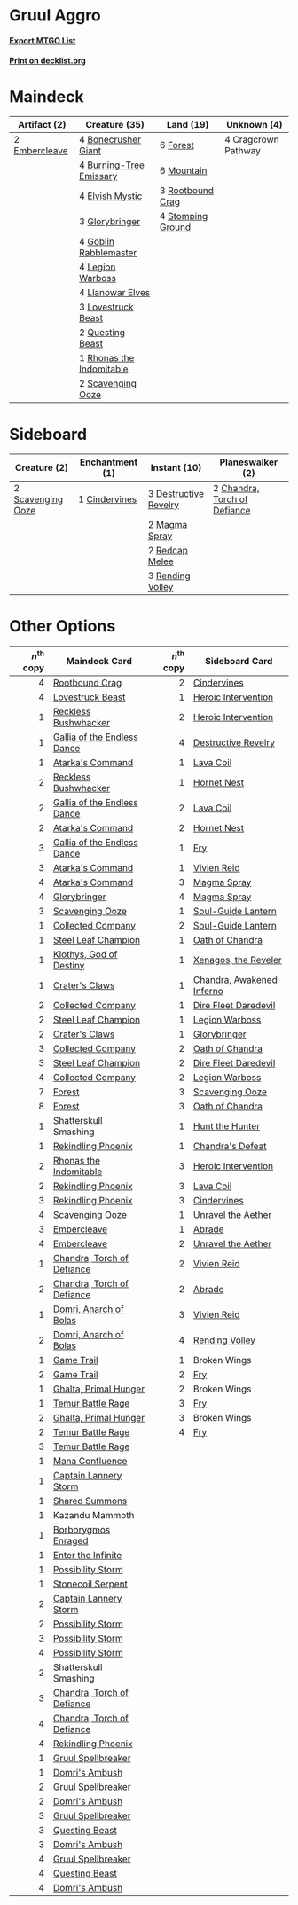 # Gruul Aggro

#### [Export MTGO List](../collection/Gruul%20Aggro/Gruul%20Aggro.txt)
#### [Print on decklist.org](http://decklist.org/?deckmain=4%09Bonecrusher%20Giant%0A4%09Burning-Tree%20Emissary%0A4%09Cragcrown%20Pathway%0A4%09Elvish%20Mystic%0A2%09Embercleave%0A6%09Forest%0A3%09Glorybringer%0A4%09Goblin%20Rabblemaster%0A4%09Legion%20Warboss%0A4%09Llanowar%20Elves%0A3%09Lovestruck%20Beast%0A6%09Mountain%0A2%09Questing%20Beast%0A1%09Rhonas%20the%20Indomitable%0A3%09Rootbound%20Crag%0A2%09Scavenging%20Ooze%0A4%09Stomping%20Ground&deckside=2%09Chandra,%20Torch%20of%20Defiance%0A1%09Cindervines%0A3%09Destructive%20Revelry%0A2%09Magma%20Spray%0A2%09Redcap%20Melee%0A3%09Rending%20Volley%0A2%09Scavenging%20Ooze)
# Maindeck

|                                      Artifact (2)                                      |                                           Creature (35)                                           |                                         Land (19)                                          |    Unknown (4)    |
|----------------------------------------------------------------------------------------|---------------------------------------------------------------------------------------------------|--------------------------------------------------------------------------------------------|-------------------|
|2 [Embercleave](http://gatherer.wizards.com/Pages/Card/Details.aspx?multiverseid=473082)|4 [Bonecrusher Giant](http://gatherer.wizards.com/Pages/Card/Details.aspx?multiverseid=473077)     |6 [Forest](http://gatherer.wizards.com/Pages/Card/Details.aspx?multiverseid=439860)         |4 Cragcrown Pathway|
|                                                                                        |4 [Burning-Tree Emissary](http://gatherer.wizards.com/Pages/Card/Details.aspx?multiverseid=426627) |6 [Mountain](http://gatherer.wizards.com/Pages/Card/Details.aspx?multiverseid=439859)       |                   |
|                                                                                        |4 [Elvish Mystic](http://gatherer.wizards.com/Pages/Card/Details.aspx?multiverseid=389499)         |3 [Rootbound Crag](http://gatherer.wizards.com/Pages/Card/Details.aspx?multiverseid=420934) |                   |
|                                                                                        |3 [Glorybringer](http://gatherer.wizards.com/Pages/Card/Details.aspx?multiverseid=426836)          |4 [Stomping Ground](http://gatherer.wizards.com/Pages/Card/Details.aspx?multiverseid=405110)|                   |
|                                                                                        |4 [Goblin Rabblemaster](http://gatherer.wizards.com/Pages/Card/Details.aspx?multiverseid=438486)   |                                                                                            |                   |
|                                                                                        |4 [Legion Warboss](http://gatherer.wizards.com/Pages/Card/Details.aspx?multiverseid=452859)        |                                                                                            |                   |
|                                                                                        |4 [Llanowar Elves](http://gatherer.wizards.com/Pages/Card/Details.aspx?multiverseid=129626)        |                                                                                            |                   |
|                                                                                        |3 [Lovestruck Beast](http://gatherer.wizards.com/Pages/Card/Details.aspx?multiverseid=473127)      |                                                                                            |                   |
|                                                                                        |2 [Questing Beast](http://gatherer.wizards.com/Pages/Card/Details.aspx?multiverseid=473133)        |                                                                                            |                   |
|                                                                                        |1 [Rhonas the Indomitable](http://gatherer.wizards.com/Pages/Card/Details.aspx?multiverseid=426884)|                                                                                            |                   |
|                                                                                        |2 [Scavenging Ooze](http://gatherer.wizards.com/Pages/Card/Details.aspx?multiverseid=420783)       |                                                                                            |                   |


# Sideboard

|                                        Creature (2)                                        |                                    Enchantment (1)                                     |                                          Instant (10)                                          |                                           Planeswalker (2)                                            |
|--------------------------------------------------------------------------------------------|----------------------------------------------------------------------------------------|------------------------------------------------------------------------------------------------|-------------------------------------------------------------------------------------------------------|
|2 [Scavenging Ooze](http://gatherer.wizards.com/Pages/Card/Details.aspx?multiverseid=420783)|1 [Cindervines](http://gatherer.wizards.com/Pages/Card/Details.aspx?multiverseid=457305)|3 [Destructive Revelry](http://gatherer.wizards.com/Pages/Card/Details.aspx?multiverseid=373351)|2 [Chandra, Torch of Defiance](http://gatherer.wizards.com/Pages/Card/Details.aspx?multiverseid=417683)|
|                                                                                            |                                                                                        |2 [Magma Spray](http://gatherer.wizards.com/Pages/Card/Details.aspx?multiverseid=426843)        |                                                                                                       |
|                                                                                            |                                                                                        |2 [Redcap Melee](http://gatherer.wizards.com/Pages/Card/Details.aspx?multiverseid=473097)       |                                                                                                       |
|                                                                                            |                                                                                        |3 [Rending Volley](http://gatherer.wizards.com/Pages/Card/Details.aspx?multiverseid=394663)     |                                                                                                       |


# Other Options

|*n*<sup>th</sup> copy|                                            Maindeck Card                                             |*n*<sup>th</sup> copy|                                           Sideboard Card                                           |
|--------------------:|------------------------------------------------------------------------------------------------------|--------------------:|----------------------------------------------------------------------------------------------------|
|                    4|[Rootbound Crag](http://gatherer.wizards.com/Pages/Card/Details.aspx?multiverseid=420934)             |                    2|[Cindervines](http://gatherer.wizards.com/Pages/Card/Details.aspx?multiverseid=457305)              |
|                    4|[Lovestruck Beast](http://gatherer.wizards.com/Pages/Card/Details.aspx?multiverseid=473127)           |                    1|[Heroic Intervention](http://gatherer.wizards.com/Pages/Card/Details.aspx?multiverseid=423776)      |
|                    1|[Reckless Bushwhacker](http://gatherer.wizards.com/Pages/Card/Details.aspx?multiverseid=407626)       |                    2|[Heroic Intervention](http://gatherer.wizards.com/Pages/Card/Details.aspx?multiverseid=423776)      |
|                    1|[Gallia of the Endless Dance](http://gatherer.wizards.com/Pages/Card/Details.aspx?multiverseid=476468)|                    4|[Destructive Revelry](http://gatherer.wizards.com/Pages/Card/Details.aspx?multiverseid=373351)      |
|                    1|[Atarka's Command](http://gatherer.wizards.com/Pages/Card/Details.aspx?multiverseid=394502)           |                    1|[Lava Coil](http://gatherer.wizards.com/Pages/Card/Details.aspx?multiverseid=452858)                |
|                    2|[Reckless Bushwhacker](http://gatherer.wizards.com/Pages/Card/Details.aspx?multiverseid=407626)       |                    1|[Hornet Nest](http://gatherer.wizards.com/Pages/Card/Details.aspx?multiverseid=383267)              |
|                    2|[Gallia of the Endless Dance](http://gatherer.wizards.com/Pages/Card/Details.aspx?multiverseid=476468)|                    2|[Lava Coil](http://gatherer.wizards.com/Pages/Card/Details.aspx?multiverseid=452858)                |
|                    2|[Atarka's Command](http://gatherer.wizards.com/Pages/Card/Details.aspx?multiverseid=394502)           |                    2|[Hornet Nest](http://gatherer.wizards.com/Pages/Card/Details.aspx?multiverseid=383267)              |
|                    3|[Gallia of the Endless Dance](http://gatherer.wizards.com/Pages/Card/Details.aspx?multiverseid=476468)|                    1|[Fry](http://gatherer.wizards.com/Pages/Card/Details.aspx?multiverseid=466894)                      |
|                    3|[Atarka's Command](http://gatherer.wizards.com/Pages/Card/Details.aspx?multiverseid=394502)           |                    1|[Vivien Reid](http://gatherer.wizards.com/Pages/Card/Details.aspx?multiverseid=447344)              |
|                    4|[Atarka's Command](http://gatherer.wizards.com/Pages/Card/Details.aspx?multiverseid=394502)           |                    3|[Magma Spray](http://gatherer.wizards.com/Pages/Card/Details.aspx?multiverseid=426843)              |
|                    4|[Glorybringer](http://gatherer.wizards.com/Pages/Card/Details.aspx?multiverseid=426836)               |                    4|[Magma Spray](http://gatherer.wizards.com/Pages/Card/Details.aspx?multiverseid=426843)              |
|                    3|[Scavenging Ooze](http://gatherer.wizards.com/Pages/Card/Details.aspx?multiverseid=420783)            |                    1|[Soul-Guide Lantern](http://gatherer.wizards.com/Pages/Card/Details.aspx?multiverseid=476488)       |
|                    1|[Collected Company](http://gatherer.wizards.com/Pages/Card/Details.aspx?multiverseid=394519)          |                    2|[Soul-Guide Lantern](http://gatherer.wizards.com/Pages/Card/Details.aspx?multiverseid=476488)       |
|                    1|[Steel Leaf Champion](http://gatherer.wizards.com/Pages/Card/Details.aspx?multiverseid=443070)        |                    1|[Oath of Chandra](http://gatherer.wizards.com/Pages/Card/Details.aspx?multiverseid=407623)          |
|                    1|[Klothys, God of Destiny](http://gatherer.wizards.com/Pages/Card/Details.aspx?multiverseid=476471)    |                    1|[Xenagos, the Reveler](http://gatherer.wizards.com/Pages/Card/Details.aspx?multiverseid=373502)     |
|                    1|[Crater's Claws](http://gatherer.wizards.com/Pages/Card/Details.aspx?multiverseid=386509)             |                    1|[Chandra, Awakened Inferno](http://gatherer.wizards.com/Pages/Card/Details.aspx?multiverseid=466881)|
|                    2|[Collected Company](http://gatherer.wizards.com/Pages/Card/Details.aspx?multiverseid=394519)          |                    1|[Dire Fleet Daredevil](http://gatherer.wizards.com/Pages/Card/Details.aspx?multiverseid=439756)     |
|                    2|[Steel Leaf Champion](http://gatherer.wizards.com/Pages/Card/Details.aspx?multiverseid=443070)        |                    1|[Legion Warboss](http://gatherer.wizards.com/Pages/Card/Details.aspx?multiverseid=452859)           |
|                    2|[Crater's Claws](http://gatherer.wizards.com/Pages/Card/Details.aspx?multiverseid=386509)             |                    1|[Glorybringer](http://gatherer.wizards.com/Pages/Card/Details.aspx?multiverseid=426836)             |
|                    3|[Collected Company](http://gatherer.wizards.com/Pages/Card/Details.aspx?multiverseid=394519)          |                    2|[Oath of Chandra](http://gatherer.wizards.com/Pages/Card/Details.aspx?multiverseid=407623)          |
|                    3|[Steel Leaf Champion](http://gatherer.wizards.com/Pages/Card/Details.aspx?multiverseid=443070)        |                    2|[Dire Fleet Daredevil](http://gatherer.wizards.com/Pages/Card/Details.aspx?multiverseid=439756)     |
|                    4|[Collected Company](http://gatherer.wizards.com/Pages/Card/Details.aspx?multiverseid=394519)          |                    2|[Legion Warboss](http://gatherer.wizards.com/Pages/Card/Details.aspx?multiverseid=452859)           |
|                    7|[Forest](http://gatherer.wizards.com/Pages/Card/Details.aspx?multiverseid=439860)                     |                    3|[Scavenging Ooze](http://gatherer.wizards.com/Pages/Card/Details.aspx?multiverseid=420783)          |
|                    8|[Forest](http://gatherer.wizards.com/Pages/Card/Details.aspx?multiverseid=439860)                     |                    3|[Oath of Chandra](http://gatherer.wizards.com/Pages/Card/Details.aspx?multiverseid=407623)          |
|                    1|Shatterskull Smashing                                                                                 |                    1|[Hunt the Hunter](http://gatherer.wizards.com/Pages/Card/Details.aspx?multiverseid=373668)          |
|                    1|[Rekindling Phoenix](http://gatherer.wizards.com/Pages/Card/Details.aspx?multiverseid=439768)         |                    1|[Chandra's Defeat](http://gatherer.wizards.com/Pages/Card/Details.aspx?multiverseid=430775)         |
|                    2|[Rhonas the Indomitable](http://gatherer.wizards.com/Pages/Card/Details.aspx?multiverseid=426884)     |                    3|[Heroic Intervention](http://gatherer.wizards.com/Pages/Card/Details.aspx?multiverseid=423776)      |
|                    2|[Rekindling Phoenix](http://gatherer.wizards.com/Pages/Card/Details.aspx?multiverseid=439768)         |                    3|[Lava Coil](http://gatherer.wizards.com/Pages/Card/Details.aspx?multiverseid=452858)                |
|                    3|[Rekindling Phoenix](http://gatherer.wizards.com/Pages/Card/Details.aspx?multiverseid=439768)         |                    3|[Cindervines](http://gatherer.wizards.com/Pages/Card/Details.aspx?multiverseid=457305)              |
|                    4|[Scavenging Ooze](http://gatherer.wizards.com/Pages/Card/Details.aspx?multiverseid=420783)            |                    1|[Unravel the Aether](http://gatherer.wizards.com/Pages/Card/Details.aspx?multiverseid=378515)       |
|                    3|[Embercleave](http://gatherer.wizards.com/Pages/Card/Details.aspx?multiverseid=473082)                |                    1|[Abrade](http://gatherer.wizards.com/Pages/Card/Details.aspx?multiverseid=430772)                   |
|                    4|[Embercleave](http://gatherer.wizards.com/Pages/Card/Details.aspx?multiverseid=473082)                |                    2|[Unravel the Aether](http://gatherer.wizards.com/Pages/Card/Details.aspx?multiverseid=378515)       |
|                    1|[Chandra, Torch of Defiance](http://gatherer.wizards.com/Pages/Card/Details.aspx?multiverseid=417683) |                    2|[Vivien Reid](http://gatherer.wizards.com/Pages/Card/Details.aspx?multiverseid=447344)              |
|                    2|[Chandra, Torch of Defiance](http://gatherer.wizards.com/Pages/Card/Details.aspx?multiverseid=417683) |                    2|[Abrade](http://gatherer.wizards.com/Pages/Card/Details.aspx?multiverseid=430772)                   |
|                    1|[Domri, Anarch of Bolas](http://gatherer.wizards.com/Pages/Card/Details.aspx?multiverseid=461118)     |                    3|[Vivien Reid](http://gatherer.wizards.com/Pages/Card/Details.aspx?multiverseid=447344)              |
|                    2|[Domri, Anarch of Bolas](http://gatherer.wizards.com/Pages/Card/Details.aspx?multiverseid=461118)     |                    4|[Rending Volley](http://gatherer.wizards.com/Pages/Card/Details.aspx?multiverseid=394663)           |
|                    1|[Game Trail](http://gatherer.wizards.com/Pages/Card/Details.aspx?multiverseid=410044)                 |                    1|Broken Wings                                                                                        |
|                    2|[Game Trail](http://gatherer.wizards.com/Pages/Card/Details.aspx?multiverseid=410044)                 |                    2|[Fry](http://gatherer.wizards.com/Pages/Card/Details.aspx?multiverseid=466894)                      |
|                    1|[Ghalta, Primal Hunger](http://gatherer.wizards.com/Pages/Card/Details.aspx?multiverseid=456564)      |                    2|Broken Wings                                                                                        |
|                    1|[Temur Battle Rage](http://gatherer.wizards.com/Pages/Card/Details.aspx?multiverseid=391940)          |                    3|[Fry](http://gatherer.wizards.com/Pages/Card/Details.aspx?multiverseid=466894)                      |
|                    2|[Ghalta, Primal Hunger](http://gatherer.wizards.com/Pages/Card/Details.aspx?multiverseid=456564)      |                    3|Broken Wings                                                                                        |
|                    2|[Temur Battle Rage](http://gatherer.wizards.com/Pages/Card/Details.aspx?multiverseid=391940)          |                    4|[Fry](http://gatherer.wizards.com/Pages/Card/Details.aspx?multiverseid=466894)                      |
|                    3|[Temur Battle Rage](http://gatherer.wizards.com/Pages/Card/Details.aspx?multiverseid=391940)          |                     |                                                                                                    |
|                    1|[Mana Confluence](http://gatherer.wizards.com/Pages/Card/Details.aspx?multiverseid=409573)            |                     |                                                                                                    |
|                    1|[Captain Lannery Storm](http://gatherer.wizards.com/Pages/Card/Details.aspx?multiverseid=435290)      |                     |                                                                                                    |
|                    1|[Shared Summons](http://gatherer.wizards.com/Pages/Card/Details.aspx?multiverseid=466947)             |                     |                                                                                                    |
|                    1|Kazandu Mammoth                                                                                       |                     |                                                                                                    |
|                    1|[Borborygmos Enraged](http://gatherer.wizards.com/Pages/Card/Details.aspx?multiverseid=366283)        |                     |                                                                                                    |
|                    1|[Enter the Infinite](http://gatherer.wizards.com/Pages/Card/Details.aspx?multiverseid=366411)         |                     |                                                                                                    |
|                    1|[Possibility Storm](http://gatherer.wizards.com/Pages/Card/Details.aspx?multiverseid=369013)          |                     |                                                                                                    |
|                    1|[Stonecoil Serpent](http://gatherer.wizards.com/Pages/Card/Details.aspx?multiverseid=473197)          |                     |                                                                                                    |
|                    2|[Captain Lannery Storm](http://gatherer.wizards.com/Pages/Card/Details.aspx?multiverseid=435290)      |                     |                                                                                                    |
|                    2|[Possibility Storm](http://gatherer.wizards.com/Pages/Card/Details.aspx?multiverseid=369013)          |                     |                                                                                                    |
|                    3|[Possibility Storm](http://gatherer.wizards.com/Pages/Card/Details.aspx?multiverseid=369013)          |                     |                                                                                                    |
|                    4|[Possibility Storm](http://gatherer.wizards.com/Pages/Card/Details.aspx?multiverseid=369013)          |                     |                                                                                                    |
|                    2|Shatterskull Smashing                                                                                 |                     |                                                                                                    |
|                    3|[Chandra, Torch of Defiance](http://gatherer.wizards.com/Pages/Card/Details.aspx?multiverseid=417683) |                     |                                                                                                    |
|                    4|[Chandra, Torch of Defiance](http://gatherer.wizards.com/Pages/Card/Details.aspx?multiverseid=417683) |                     |                                                                                                    |
|                    4|[Rekindling Phoenix](http://gatherer.wizards.com/Pages/Card/Details.aspx?multiverseid=439768)         |                     |                                                                                                    |
|                    1|[Gruul Spellbreaker](http://gatherer.wizards.com/Pages/Card/Details.aspx?multiverseid=457323)         |                     |                                                                                                    |
|                    1|[Domri's Ambush](http://gatherer.wizards.com/Pages/Card/Details.aspx?multiverseid=461119)             |                     |                                                                                                    |
|                    2|[Gruul Spellbreaker](http://gatherer.wizards.com/Pages/Card/Details.aspx?multiverseid=457323)         |                     |                                                                                                    |
|                    2|[Domri's Ambush](http://gatherer.wizards.com/Pages/Card/Details.aspx?multiverseid=461119)             |                     |                                                                                                    |
|                    3|[Gruul Spellbreaker](http://gatherer.wizards.com/Pages/Card/Details.aspx?multiverseid=457323)         |                     |                                                                                                    |
|                    3|[Questing Beast](http://gatherer.wizards.com/Pages/Card/Details.aspx?multiverseid=473133)             |                     |                                                                                                    |
|                    3|[Domri's Ambush](http://gatherer.wizards.com/Pages/Card/Details.aspx?multiverseid=461119)             |                     |                                                                                                    |
|                    4|[Gruul Spellbreaker](http://gatherer.wizards.com/Pages/Card/Details.aspx?multiverseid=457323)         |                     |                                                                                                    |
|                    4|[Questing Beast](http://gatherer.wizards.com/Pages/Card/Details.aspx?multiverseid=473133)             |                     |                                                                                                    |
|                    4|[Domri's Ambush](http://gatherer.wizards.com/Pages/Card/Details.aspx?multiverseid=461119)             |                     |                                                                                                    |

